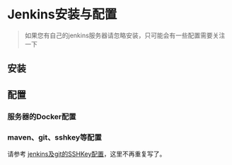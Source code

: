 # Jenkins安装与配置

> 如果您有自己的jenkins服务器请忽略安装，只可能会有一些配置需要关注一下

## 安装



## 配置

### 服务器的Docker配置

### maven、git、sshkey等配置

请参考  [jenkins及git的SSHKey配置](../start/jenkins.md)，这里不再重复写了。

